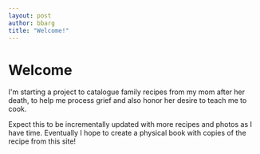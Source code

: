 ```yaml
---
layout: post
author: bbarg
title: "Welcome!"
---
```


# Welcome

I'm starting a project to catalogue family recipes from my mom after her death, to help me
process grief and also honor her desire to teach me to cook.

Expect this to be incrementally updated with more recipes and photos as I have
time. Eventually I hope to create a physical book with copies of the recipe from this site!
